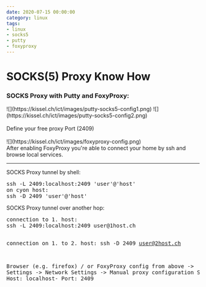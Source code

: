 ```yaml
--- 
date: 2020-07-15 00:00:00
category: linux
tags: 
- linux
- socks5
- putty
- foxyproxy
---
```

# SOCKS(5) Proxy Know How

<h3>SOCKS Proxy with Putty and FoxyProxy:</h3>
![](https://kissel.ch/ict/images/putty-socks5-config1.png)
![](https://kissel.ch/ict/images/putty-socks5-config2.png)
<br>
<br>
Define your free proxy Port (2409)
<br><br>
![](https://kissel.ch/ict/images/foxyproxy-config.png)
<br>
After enabling FoxyProxy you're able to connect your home by ssh and browse local services.
<hr>
SOCKS Proxy tunnel by shell:
<pre>ssh -L 2409:localhost:2409 'user'@'host'
on cyon host:
ssh -D 2409 'user'@'host'</pre>
SOCKS Proxy tunnel over another hop:
<pre>
connection to 1. host:
ssh -L 2409:localhost:2409 user@1host.ch

connection on 1. to 2. host:
ssh -D 2409 user@2host.ch

Browser (e.g. firefox) / or FoxyProxy config from above
-> Settings -> Network Settings -> Manual proxy configuration 
SOCKS Host: localhost- Port: 2409
</pre>
